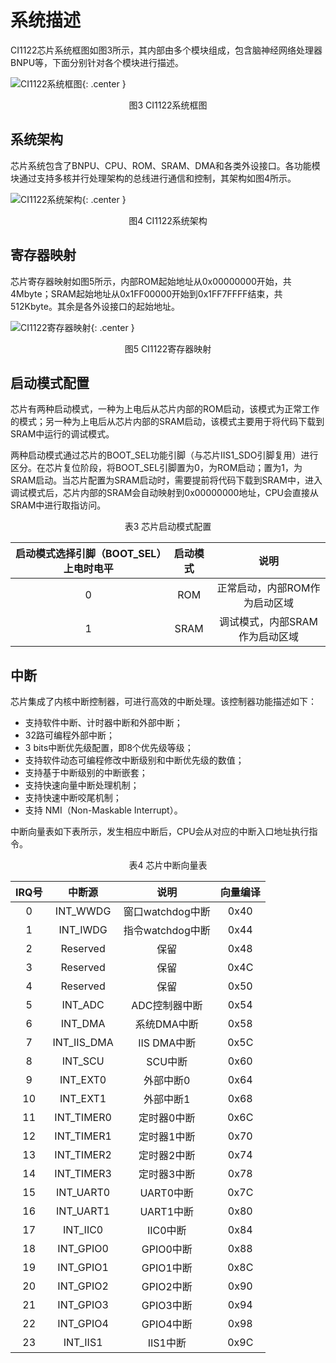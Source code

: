 # 系统描述

CI1122芯片系统框图如图3所示，其内部由多个模块组成，包含脑神经网络处理器BNPU等，下面分别针对各个模块进行描述。

![CI1122系统框图](img/CI1122芯片数据手册-3.png){: .center }

<div align=center>图3  CI1122系统框图</div>

## 系统架构

芯片系统包含了BNPU、CPU、ROM、SRAM、DMA和各类外设接口。各功能模块通过支持多核并行处理架构的总线进行通信和控制，其架构如图4所示。

![CI1122系统架构](img/CI1122芯片数据手册-4.png){: .center }

<div align=center>图4  CI1122系统架构</div>

## 寄存器映射

芯片寄存器映射如图5所示，内部ROM起始地址从0x00000000开始，共4Mbyte；SRAM起始地址从0x1FF00000开始到0x1FF7FFFF结束，共512Kbyte。其余是各外设接口的起始地址。

![CI1122寄存器映射](img/CI1122芯片数据手册-5.png){: .center }

<div align=center>图5  CI1122寄存器映射</div>

## 启动模式配置

芯片有两种启动模式，一种为上电后从芯片内部的ROM启动，该模式为正常工作的模式；另一种为上电后从芯片内部的SRAM启动，该模式主要用于将代码下载到SRAM中运行的调试模式。

两种启动模式通过芯片的BOOT_SEL功能引脚（与芯片IIS1_SDO引脚复用）进行区分。在芯片复位阶段，将BOOT_SEL引脚置为0，为ROM启动；置为1，为SRAM启动。当芯片配置为SRAM启动时，需要提前将代码下载到SRAM中，进入调试模式后，芯片内部的SRAM会自动映射到0x00000000地址，CPU会直接从SRAM中进行取指访问。

<div align=center>表3 芯片启动模式配置</div>

<center>

启动模式选择引脚（BOOT_SEL）上电时电平 | 启动模式 | 说明
:--: | :--: | :--:
0 | ROM | 正常启动，内部ROM作为启动区域
1 | SRAM | 调试模式，内部SRAM作为启动区域

</center>

## 中断

芯片集成了内核中断控制器，可进行高效的中断处理。该控制器功能描述如下：

* 支持软件中断、计时器中断和外部中断；
* 32路可编程外部中断；
* 3 bits中断优先级配置，即8个优先级等级；
* 支持软件动态可编程修改中断级别和中断优先级的数值；
* 支持基于中断级别的中断嵌套；
* 支持快速向量中断处理机制；
* 支持快速中断咬尾机制；
* 支持 NMI（Non-Maskable Interrupt）。

中断向量表如下表所示，发生相应中断后，CPU会从对应的中断入口地址执行指令。

<div align=center>表4 芯片中断向量表</div>

<center>

IRQ号 | 中断源 | 说明 | 向量编译
:--: | :--: | :--: | :--:
0 | INT_WWDG | 窗口watchdog中断 | 0x40
1 | INT_IWDG | 指令watchdog中断 | 0x44
2 | Reserved | 保留 | 0x48
3 | Reserved | 保留 | 0x4C
4 | Reserved | 保留 | 0x50
5 | INT_ADC | ADC控制器中断 | 0x54
6 | INT_DMA | 系统DMA中断 | 0x58
7 | INT_IIS_DMA | IIS DMA中断 | 0x5C
8 | INT_SCU | SCU中断 | 0x60
9 | INT_EXT0 | 外部中断0 | 0x64
10 | INT_EXT1 | 外部中断1 | 0x68
11 | INT_TIMER0 | 定时器0中断 | 0x6C
12 | INT_TIMER1 | 定时器1中断 | 0x70
13 | INT_TIMER2 | 定时器2中断 | 0x74
14 | INT_TIMER3 | 定时器3中断 | 0x78
15 | INT_UART0 | UART0中断 | 0x7C
16 | INT_UART1 | UART1中断 | 0x80
17 | INT_IIC0 | IIC0中断 | 0x84
18 | INT_GPIO0 | GPIO0中断 | 0x88
19 | INT_GPIO1 | GPIO1中断 | 0x8C
20 | INT_GPIO2 | GPIO2中断 | 0x90
21 | INT_GPIO3 | GPIO3中断 | 0x94
22 | INT_GPIO4 | GPIO4中断 | 0x98
23 | INT_IIS1 | IIS1中断 | 0x9C

</center>